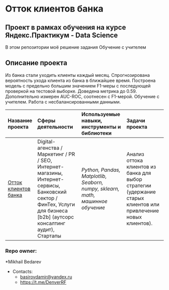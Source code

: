 # Отток клиентов банка
## Проект в рамках обучения на курсе Яндекс.Практикум - Data Science

В этом репозитории моё решение задания Обучение с учителем

## Описание проекта
Из банка стали уходить клиенты каждый месяц. 
Спрогнозирована вероятность ухода клиента из банка в ближайшее время.
Построена модель с предельно большим значением F1-меры с последующей проверкой на тестовой выборке. Доведена метрика до 0.59. 
Дополнительно измерен AUC-ROC, соотнесен с F1-мерой.
Обучение с учителем. Работа с несбалансированными данными.

| Название проекта | Сферы деятельности | Используемые навыки, инструменты и библиотеки| Задачи проекта |
| :---------------------- | :---------------------- | :---------------------- |:---------------------- |
| [Отток клиентов банка](supervised_learning) | Digital-агенства / Маркетинг / PR / SEO, Интернет-магазины, Интернет-сервисы, Банковский сектор / ФинТех, Услуги для бизнеса [b2b] (аутсорс консалтинг аудит), Стартапы | *Python, Pandas, Matplotlib, Seaborn, numpy, sklearn, math, машинное обучение* | Анализ оттока клиентов из банка для выбор стратегии (удержание старых клиентов или привлечение новых клиентов). |


### Repo owner: ###
*Mikhail Bedarev  
* Contacts:    
   - basirovdamir@yandex.ru 
   - https://t.me/DenverRF
